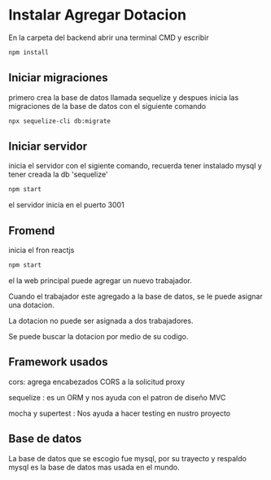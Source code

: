 # Instalar Agregar Dotacion

En la carpeta del backend abrir una terminal CMD y escribir

```bash
npm install
```

## Iniciar migraciones

primero crea la base de datos llamada sequelize y despues inicia las migraciones de la base de datos con el siguiente comando

```bash
npx sequelize-cli db:migrate
```

## Iniciar servidor

inicia el servidor con el sigiente comando, recuerda tener instalado mysql y tener creada la db 'sequelize'

```bash
npm start
```
el servidor inicia en el puerto 3001

## Fromend

inicia el fron reactjs 

```bash
npm start
```

el la web principal puede agregar un nuevo trabajador.

Cuando el trabajador este agregado a la base de datos, se le puede asignar una dotacion.

La dotacion no puede ser asignada a dos trabajadores.

Se puede buscar la dotacion por medio de su codigo.

## Framework usados

  cors: agrega encabezados CORS a la solicitud proxy

  sequelize :  es un ORM y nos ayuda con el patron de diseño MVC

  mocha y supertest : Nos ayuda a hacer testing en nustro proyecto

## Base de datos 

La base de datos que se escogio fue mysql, por su trayecto y respaldo mysql es la base de datos mas usada en el mundo.